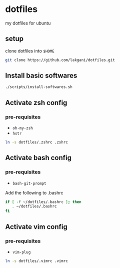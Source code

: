 # dotfiles
my dotfiles for ubuntu

## setup

clone dotfiles into `$HOME`

```sh
git clone https://github.com/lakgani/dotfiles.git
```

## Install basic softwares

```sh
./scripts/install-softwares.sh
```

## Activate zsh config

### pre-requisites

* `oh-my-zsh`
* `hstr`

```sh
ln -s dotfiles/.zshrc .zshrc
```

## Activate bash config

### pre-requisites

* `bash-git-prompt`

Add the following to .bashrc
```sh
if [ -f ~/dotfiles/.bashrc ]; then                                                                
   . ~/dotfiles/.bashrc                                                                           
fi
```

## Activate vim config

### pre-requisites

* `vim-plug`


```sh
ln -s dotfiles/.vimrc .vimrc
```